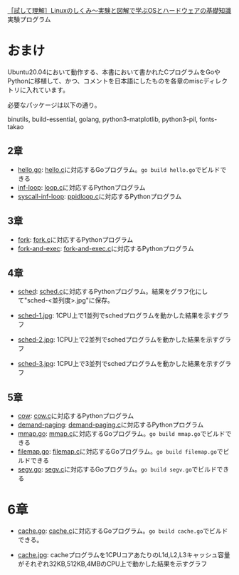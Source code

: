 [［試して理解］Linuxのしくみ～実験と図解で学ぶOSとハードウェアの基礎知識](http://gihyo.jp/book/2018/978-4-7741-9607-7)実験プログラム

# おまけ

Ubuntu20.04において動作する、本書において書かれたCプログラムをGoやPythonに移植して、かつ、コメントを日本語にしたものを各章のmiscディレクトリに入れています。

必要なパッケージは以下の通り。

binutils, build-essential, golang, python3-matplotlib, python3-pil, fonts-takao

## 2章

- [hello.go](02-syscall-and-non-kernel-os/misc/hello.go): [hello.c](02-syscall-and-non-kernel-os/hello.c)に対応するGoプログラム。`go build hello.go`でビルドできる
- [inf-loop](02-syscall-and-non-kernel-os/misc/inf-loop): [loop.c](02-syscall-and-non-kernel-os/loop.c)に対応するPythonプログラム
- [syscall-inf-loop](02-syscall-and-non-kernel-os/misc/syscall-inf-loop): [ppidloop.c](02-syscall-and-non-kernel-os/ppidloop.c)に対応するPythonプログラム

## 3章

- [fork](03-process-management/misc/fork): [fork.c](03-process-management/fork.c)に対応するPythonプログラム
- [fork-and-exec](03-process-management/misc/fork-and-exec): [fork-and-exec.c](03-process-management/fork-and-exec.c)に対応するPythonプログラム

## 4章

- [sched](04-process-scheduler/misc/sched): [sched.c](04-process-scheduler/sched.c)に対応するPythonプログラム。結果をグラフ化にして"sched-<並列度>.jpg"に保存。

- [sched-1.jpg](04-process-scheduler/misc/sched-1.jpg): 1CPU上で1並列でschedプログラムを動かした結果を示すグラフ
- [sched-2.jpg](04-process-scheduler/misc/sched-2.jpg): 1CPU上で2並列でschedプログラムを動かした結果を示すグラフ
- [sched-3.jpg](04-process-scheduler/misc/sched-3.jpg): 1CPU上で3並列でschedプログラムを動かした結果を示すグラフ

## 5章

- [cow](05-memory-management/misc/cow): [cow.c](05-memory-management/cow.c)に対応するPythonプログラム
- [demand-paging](05-memory-management/misc/demand-paging): [demand-paging.c](05-memory-management/demand-paging.c)に対応するPythonプログラム
- [mmap.go](05-memory-management/misc/mmap.go): [mmap.c](05-memory-management/mmap.c)に対応するGoプログラム。`go build mmap.go`でビルドできる
- [filemap.go](05-memory-management/misc/filemap.go): [filemap.c](05-memory-management/filemap.c)に対応するGoプログラム。`go build filemap.go`でビルドできる
- [segv.go](05-memory-management/misc/segv.go): [segv.c](05-memory-management/segv.c)に対応するGoプログラム。`go build segv.go`でビルドできる

# 6章

- [cache.go](06-storage-hierarchy/misc/cache.go): [cache.c](06-storage-hierarchy/cache.c)に対応するGoプログラム。`go build cache.go`でビルドできる。

- [cache.jpg](06-storage-hierarchy/misc/cache.jpg): cacheプログラムを1CPUコアあたりのL1d,L2,L3キャッシュ容量がそれぞれ32KB,512KB,4MBのCPU上で動かした結果を示すグラフ
